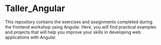 # Taller_Angular
This repository contains the exercises and assignments completed during the frontend workshop using Angular. Here, you will find practical examples and projects that will help you improve your skills in developing web applications with Angular.
